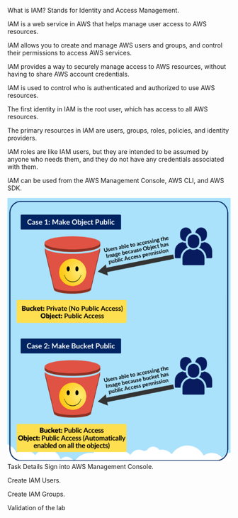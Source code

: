 What is IAM?
Stands for Identity and Access Management.

IAM is a web service in AWS that helps manage user access to AWS resources.

IAM allows you to create and manage AWS users and groups, and control their permissions to access AWS services.

IAM provides a way to securely manage access to AWS resources, without having to share AWS account credentials.

IAM is used to control who is authenticated and authorized to use AWS resources.

The first identity in IAM is the root user, which has access to all AWS resources.

The primary resources in IAM are users, groups, roles, policies, and identity providers.

IAM roles are like IAM users, but they are intended to be assumed by anyone who needs them, and they do not have any credentials associated with them.

IAM can be used from the AWS Management Console, AWS CLI, and AWS SDK.

<img src="https://github.com/Shocker-lov-t/AWS_30_Days_Streak_Challenge/blob/0583f2507795066c412cd7872e6de32f7a1ca6cb/Images/1i.png">
Task Details
Sign into AWS Management Console.

Create IAM Users.

Create IAM Groups.

Validation of the lab
